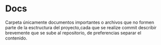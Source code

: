 # Docs
Carpeta únicamente documentos importantes o archivos que no formen parte de la esctructura del proyecto,cada que se realize commit describir brevemente que se sube al repositorio, de preferencias separar el contenido.